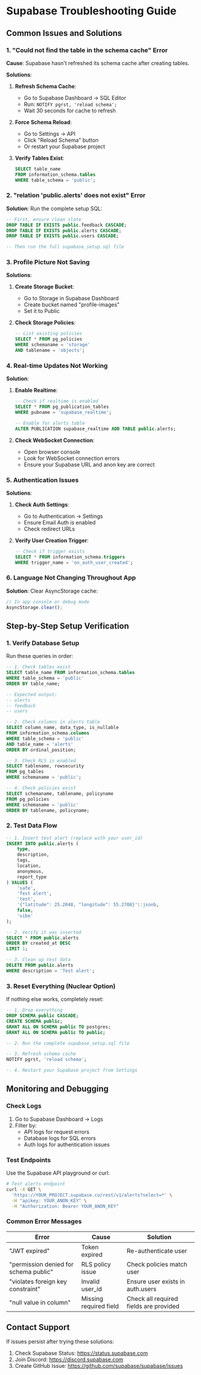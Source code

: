 # Supabase Troubleshooting Guide

## Common Issues and Solutions

### 1. "Could not find the table in the schema cache" Error

**Cause**: Supabase hasn't refreshed its schema cache after creating tables.

**Solutions**:
1. **Refresh Schema Cache**:
   - Go to Supabase Dashboard → SQL Editor
   - Run: `NOTIFY pgrst, 'reload schema';`
   - Wait 30 seconds for cache to refresh

2. **Force Schema Reload**:
   - Go to Settings → API
   - Click "Reload Schema" button
   - Or restart your Supabase project

3. **Verify Tables Exist**:
   ```sql
   SELECT table_name 
   FROM information_schema.tables 
   WHERE table_schema = 'public';
   ```

### 2. "relation 'public.alerts' does not exist" Error

**Solution**: Run the complete setup SQL:
```sql
-- First, ensure clean slate
DROP TABLE IF EXISTS public.feedback CASCADE;
DROP TABLE IF EXISTS public.alerts CASCADE;
DROP TABLE IF EXISTS public.users CASCADE;

-- Then run the full supabase_setup.sql file
```

### 3. Profile Picture Not Saving

**Solutions**:
1. **Create Storage Bucket**:
   - Go to Storage in Supabase Dashboard
   - Create bucket named "profile-images"
   - Set it to Public

2. **Check Storage Policies**:
   ```sql
   -- List existing policies
   SELECT * FROM pg_policies 
   WHERE schemaname = 'storage' 
   AND tablename = 'objects';
   ```

### 4. Real-time Updates Not Working

**Solution**:
1. **Enable Realtime**:
   ```sql
   -- Check if realtime is enabled
   SELECT * FROM pg_publication_tables 
   WHERE pubname = 'supabase_realtime';
   
   -- Enable for alerts table
   ALTER PUBLICATION supabase_realtime ADD TABLE public.alerts;
   ```

2. **Check WebSocket Connection**:
   - Open browser console
   - Look for WebSocket connection errors
   - Ensure your Supabase URL and anon key are correct

### 5. Authentication Issues

**Solutions**:
1. **Check Auth Settings**:
   - Go to Authentication → Settings
   - Ensure Email Auth is enabled
   - Check redirect URLs

2. **Verify User Creation Trigger**:
   ```sql
   -- Check if trigger exists
   SELECT * FROM information_schema.triggers 
   WHERE trigger_name = 'on_auth_user_created';
   ```

### 6. Language Not Changing Throughout App

**Solution**: Clear AsyncStorage cache:
```javascript
// In app console or debug mode
AsyncStorage.clear();
```

## Step-by-Step Setup Verification

### 1. Verify Database Setup

Run these queries in order:

```sql
-- 1. Check tables exist
SELECT table_name FROM information_schema.tables 
WHERE table_schema = 'public' 
ORDER BY table_name;

-- Expected output:
-- alerts
-- feedback  
-- users

-- 2. Check columns in alerts table
SELECT column_name, data_type, is_nullable 
FROM information_schema.columns 
WHERE table_schema = 'public' 
AND table_name = 'alerts'
ORDER BY ordinal_position;

-- 3. Check RLS is enabled
SELECT tablename, rowsecurity 
FROM pg_tables 
WHERE schemaname = 'public';

-- 4. Check policies exist
SELECT schemaname, tablename, policyname 
FROM pg_policies 
WHERE schemaname = 'public'
ORDER BY tablename, policyname;
```

### 2. Test Data Flow

```sql
-- 1. Insert test alert (replace with your user_id)
INSERT INTO public.alerts (
    type, 
    description, 
    tags, 
    location, 
    anonymous, 
    report_type
) VALUES (
    'safe',
    'Test alert',
    'test',
    '{"latitude": 25.2048, "longitude": 55.2708}'::jsonb,
    false,
    'vibe'
);

-- 2. Verify it was inserted
SELECT * FROM public.alerts 
ORDER BY created_at DESC 
LIMIT 1;

-- 3. Clean up test data
DELETE FROM public.alerts 
WHERE description = 'Test alert';
```

### 3. Reset Everything (Nuclear Option)

If nothing else works, completely reset:

```sql
-- 1. Drop everything
DROP SCHEMA public CASCADE;
CREATE SCHEMA public;
GRANT ALL ON SCHEMA public TO postgres;
GRANT ALL ON SCHEMA public TO public;

-- 2. Run the complete supabase_setup.sql file

-- 3. Refresh schema cache
NOTIFY pgrst, 'reload schema';

-- 4. Restart your Supabase project from Settings
```

## Monitoring and Debugging

### Check Logs
1. Go to Supabase Dashboard → Logs
2. Filter by:
   - API logs for request errors
   - Database logs for SQL errors
   - Auth logs for authentication issues

### Test Endpoints
Use the Supabase API playground or curl:

```bash
# Test alerts endpoint
curl -X GET \
  'https://YOUR_PROJECT.supabase.co/rest/v1/alerts?select=*' \
  -H "apikey: YOUR_ANON_KEY" \
  -H "Authorization: Bearer YOUR_ANON_KEY"
```

### Common Error Messages

| Error | Cause | Solution |
|-------|-------|----------|
| "JWT expired" | Token expired | Re-authenticate user |
| "permission denied for schema public" | RLS policy issue | Check policies match user |
| "violates foreign key constraint" | Invalid user_id | Ensure user exists in auth.users |
| "null value in column" | Missing required field | Check all required fields are provided |

## Contact Support

If issues persist after trying these solutions:
1. Check Supabase Status: https://status.supabase.com
2. Join Discord: https://discord.supabase.com
3. Create GitHub Issue: https://github.com/supabase/supabase/issues
